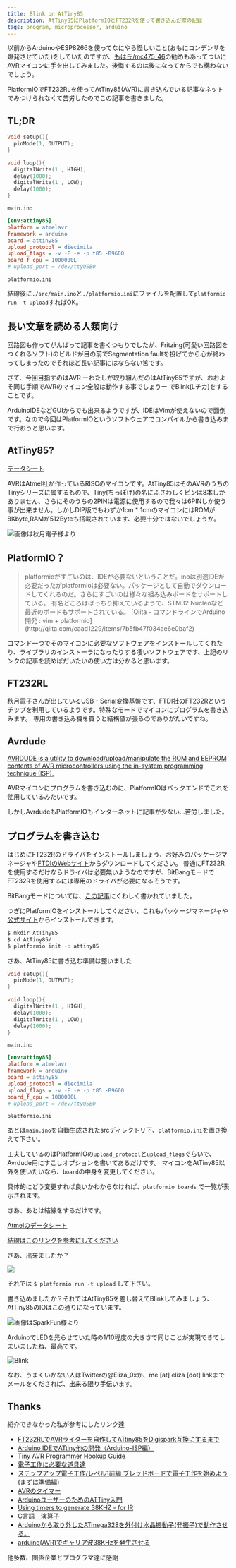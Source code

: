 ```yaml
---
title: Blink on AtTiny85
description: AtTiny85にPlatformIOとFT232Rを使って書き込んだ際の記録
tags: program, microprocessor, arduino
---
```


以前からArduinoやESP8266を使ってなにやら怪しいこと(おもにコンデンサを爆発させていた)をしていたのですが、[もは氏/mc475_46](https://twitter.com/mc475_46)の勧めもあってついにAVRマイコンに手を出してみました。後悔するのは後になってからでも構わないでしょう。

PlatformIOでFT232RLを使ってAtTiny85(AVR)に書き込んでいる記事なネットでみつけられなくて苦労したのでこの記事を書きました。

## TL;DR

```c
void setup(){
  pinMode(1, OUTPUT);
}

void loop(){
  digitalWrite(1 , HIGH);
  delay(1000);
  digitalWrite(1 , LOW); 
  delay(1000);
}
```
`main.ino`

```ini
[env:attiny85]
platform = atmelavr
framework = arduino
board = attiny85
upload_protocol = diecimila
upload_flags = -v -F -e -p t85 -B9600
board_f_cpu = 1000000L
# upload_port = /dev/ttyUSB0
```
`platformio.ini`

結線後に`./src/main.ino`と`./platformio.ini`にファイルを配置して`platformio run -t upload`すればOK。

## 長い文章を読める人類向け

回路図も作ってがんばって記事を書くつもりでしたが、Fritzing(可愛い回路図をつくれるソフト)のビルドが目の前でSegmentation faultを投げてから心が終わってしまったのでそれほど長い記事にはならない筈です。

さて、今回目指すのはAVR ーわたしが取り組んだのはAtTiny85ですが、おおよそ同じ手順でAVRのマイコン全般は動作する事でしょうー でBlink(Lチカ)をすることです。

ArduinoIDEなどGUIからでも出来るようですが、IDEはVimが使えないので面倒です。なので今回はPlatformIOというソフトウェアでコンパイルから書き込みまで行おうと思います。

## AtTiny85?

[データシート](http://www.atmel.com/Images/Atmel-2586-AVR-8-bit-Microcontroller-ATtiny25-ATtiny45-ATtiny85_Datasheet.pdf)

AVRはAtmel社が作っているRISCのマイコンです。AtTiny85はそのAVRのうちのTinyシリーズに属するもので、Tiny(ちっぽけ)の名にふさわしくピンは8本しかありません、さらにそのうちの2PINは電源に使用するので我々は6PINしか使う事が出来ません。しかしDIP版でもわずか1cm * 1cmのマイコンにはROMが8Kbyte,RAMが512Byteも搭載されています、必要十分ではないでしょうか。

![画像は秋月電子様より](/images/AtTiny85.jpg)

## PlatformIO？

<blockquote>
platformioがすごいのは、IDEが必要ないということだ。inoは別途IDEが必要だったがplatformioは必要ない。パッケージとして自動でダウンロードしてくれるのだ。さらにすごいのは様々な組み込みボードをサポートしている。
有名どころはばっちり抑えているようで、STM32 Nucleoなど最近のボードもサポートされている。  
[Qiita - コマンドラインでArduino開発 : vim + platformio](http://qiita.com/caad1229/items/7b5fb47f034ae6e0baf2)
</blockquote>

コマンド一つでそのマイコンに必要なソフトウェアをインストールしてくれたり、ライブラリのインストーラになったりする凄いソフトウェアです、上記のリンクの記事を読めばだいたいの使い方は分かると思います。

## FT232RL

秋月電子さんが出しているUSB - Serial変換基盤です、FTDI社のFT232Rというチップを利用しているようです。特殊なモードでマイコンにプログラムを書き込みます。
専用の書き込み機を買うと結構値が張るのでありがたいですね。

## Avrdude

[AVRDUDE is a utility to download/upload/manipulate the ROM and EEPROM contents of AVR microcontrollers using the in-system programming technique (ISP).](http://www.nongnu.org/avrdude/)

AVRマイコンにプログラムを書き込むのに、PlatformIOはバックエンドでこれを使用しているみたいです。

しかしAvrdudeもPlatformIOもインターネットに記事が少ない…苦労しました。

## プログラムを書き込む

はじめにFT232Rのドライバをインストールしましょう、お好みのパッケージマネージャや[FTDIのWebサイト](http://www.ftdichip.com/Drivers/VCP.htm)からダウンロードしてください。
普通にFT232Rを使用するだけならドライバは必要無いようなのですが、BitBangモードでFT232Rを使用するには専用のドライバが必要になるそうです。

BitBangモードについては、[この記事](http://ore-kb.net/hard/BitBang/)にくわしく書かれていました。

つぎにPlatformIOをインストールしてください、これもパッケージマネージャや[公式サイト](http://platformio.org/)からインストールできます。

```bash
$ mkdir AtTiny85  
$ cd AtTiny85/  
$ platformio init -b attiny85  
```

さあ、AtTiny85に書き込む準備は整いました

```c
void setup(){
  pinMode(1, OUTPUT);
}

void loop(){
  digitalWrite(1 , HIGH);
  delay(1000);
  digitalWrite(1 , LOW); 
  delay(1000);
}
```
`main.ino`

```ini
[env:attiny85]
platform = atmelavr
framework = arduino
board = attiny85
upload_protocol = diecimila
upload_flags = -v -F -e -p t85 -B9600
board_f_cpu = 1000000L
# upload_port = /dev/ttyUSB0
```
`platformio.ini`

あとは`main.ino`を自動生成されたsrcディレクトリ下、`platformio.ini`を置き換えて下さい。

工夫しているのはPlatformIOの`upload_protocol`と`upload_flags`ぐらいで、Avrdude用にすこしオプションを書いてあるだけです。
マイコンをAtTiny85以外を使いたいなら、`board`の中身を変更してください。

具体的にどう変更すれば良いかわからなければ、`platformio boards` で一覧が表示されます。

さあ、あとは結線をするだけです。

[Atmelのデータシート](http://www.atmel.com/Images/Atmel-2586-AVR-8-bit-Microcontroller-ATtiny25-ATtiny45-ATtiny85_Datasheet.pdf)

[結線はこのリンクを参考にしてください](http://qiita.com/erukiti/items/0a51d959082e242e2e2a#%E5%9B%9E%E8%B7%AF)

さあ、出来ましたか？

![](/images/Ft232rlToAttiny85.jpg)

それでは `$ platformio run -t upload` して下さい。

書き込めましたか？それではAtTiny85を差し替えてBlinkしてみましょう、AtTiny85のIOはこの通りになっています。

![画像はSparkFun様より](/images/AttinyBlink.png)

ArduinoでLEDを光らせていた時の1/10程度の大きさで同じことが実現できてしまいましたね、最高です。

![Blink](/images/Blink.jpg)

なお、うまくいかない人はTwitterの@Eliza_0xか、me [at] eliza [dot] linkまでメールをくだされば、出来る限り手伝います。

## Thanks

紹介できなかった私が参考にしたリンク達

- [FT232RLでAVRライターを自作してATtiny85をDigispark互換にするまで](http://qiita.com/erukiti/items/0a51d959082e242e2e2a)
- [Arduino IDEでATtiny他の開発（Arduino-ISP編）](http://make.kosakalab.com/make/electronic-work/arduino-ide-arduinoisp/)
- [Tiny AVR Programmer Hookup Guide](https://learn.sparkfun.com/tutorials/tiny-avr-programmer-hookup-guide/attiny85-use-hints)
- [電子工作に必要な道具達](http://techlife.cookpad.com/entry/2015/10/28/080000)
- [ステップアップ電子工作/レベル1前編 ブレッドボードで電子工作を始めよう (まずは準備編)](http://qiita.com/erukiti/items/1a517c3e424835ca14f1)
- [AVRのタイマー](http://startelc.com/AVR/Avr_100timrMemo.html)
- [ArduinoユーザーのためのATTiny入門](http://qiita.com/tadfmac/items/3a42a641531f2c3679a1)
- [Using timers to generate 38KHZ - for IR](http://www.ernstc.dk/arduino/38khz_timer.htm)
- [C言語　演算子](https://www40.atwiki.jp/system-ed/pages/16.html)
- [Arduinoから取り外したATmega328を外付け水晶振動子(発振子)で動作させる。](http://tyk-systems.com/ATmega328/ATmega328.html)
- [arduino(AVR)でキャリア波38KHzを発生させる](http://www.wsnak.com/wsnakblog/?p=4110)

他多数、関係企業とプログラマ達に感謝
